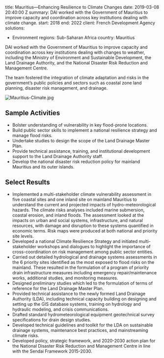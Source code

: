 
title: Mauritius—Enhancing Resilience to Climate Changes
date: 2019-03-08 20:40:00 Z
summary: DAI worked with the Government of Mauritius to improve capacity and coordination
  across key institutions dealing with climate change.
start: 2018
end: 2022
client: French Development Agency
solutions:
- Environment
regions: Sub-Saharan Africa
country: Mauritius


DAI worked with the Government of Mauritius to improve capacity and coordination across key institutions dealing with changes to weather, including the Ministry of Environment and Sustainable Development, the Land Drainage Authority, and the National Disaster Risk Reduction and Management Centre.

The team fostered the integration of climate adaptation and risks in the government’s public policies and sectors such as coastal zone land planning, disaster risk management, and drainage.

![Mauritius-Climate.jpg](/uploads/Mauritius-Climate.jpg "Photo: Ludovic Lubeigt")

## Sample Activities

* Bolster understanding of vulnerability in key flood-prone locations.
* Build public sector skills to implement a national resilience strategy and manage flood risks.
* Undertake studies to design the scope of the Land Drainage Master Plan.
* Provide technical assistance, training, and institutional development support to the Land Drainage Authority staff.
* Develop the national disaster risk reduction policy for mainland Mauritius and its outer islands.

## Select Results

* Implemented a multi-stakeholder climate vulnerability assessment in five coastal sites and one inland site on mainland Mauritius to understand the current and projected impacts of hydro-meteorological hazards. The climate risks analyses included marine submersion, coastal erosion, and inland floods. The assessment looked at the impacts on urban and social systems, infrastructure, and natural resources, with damage and disruption to these systems quantified in economic terms. Risk maps were produced at both national and priority site levels.
* Developed a national Climate Resilience Strategy and initiated multi-stakeholder workshops and dialogues to highlight the importance of cross-coordination on risk management among public sector entities.
* Carried out detailed hydrological and drainage systems assessments in the 6 priority sites identified as the most exposed to flood risks on the mainland. These resulted in the formulation of a program of priority drain infrastructure measures including emergency repair/maintenance works, additional studies, and monitoring measures.
* Designed preliminary studies which led to the formulation of terms of reference for the Land Drainage Master Plan.
* Provided technical assistance to the newly formed Land Drainage Authority (LDA), including technical capacity building on designing and setting up the GIS database systems, training on hydrology and hydraulic modeling, and crisis communications.
* Drafted standard hydrometeorological equipment geotechnical survey specifications for drain design studies.
* Developed technical guidelines and toolkit for the LDA on sustainable drainage systems, maintenance best practices, and mainstreaming climate risks.
* Developed policy, strategic framework, and 2020-2030 action plan for the National Disaster Risk Reduction and Management Centre in line with the Sendai Framework 2015-2030.
